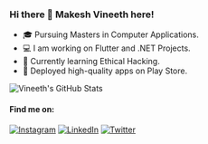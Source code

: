 ### Hi there 👋 Makesh Vineeth here!

- 🎓 Pursuing Masters in Computer Applications.
- 💻 I am working on Flutter and .NET Projects.
- 🌱 Currently learning Ethical Hacking.
- 🎯 Deployed high-quality apps on Play Store.

<!--
**MakeshVineeth/MakeshVineeth** is a ✨ _special_ ✨ repository because its `README.md` (this file) appears on your GitHub profile.

Here are some ideas to get you started:

- 👯 I’m looking to collaborate on ...
- 🤔 I’m looking for help with ...
- 💬 Ask me about ...
- 📫 How to reach me: ...
- 😄 Pronouns: ...
- ⚡ Fun fact: ...
-->

![Vineeth's GitHub Stats](https://github-readme-stats.vercel.app/api?username=MakeshVineeth&show_icons=true&include_all_commits=true&count_private=true&show_owner=true&border_radius=20)&nbsp;&nbsp;

#### Find me on:

[![Instagram](https://img.shields.io/badge/makeshvineeth-%23E4405F.svg?style=for-the-badge&logo=Instagram&logoColor=white)](https://www.instagram.com/makeshvineeth/) [![LinkedIn](https://img.shields.io/badge/linkedin-%230077B5.svg?style=for-the-badge&logo=linkedin&logoColor=white)](https://www.linkedin.com/in/makeshvineeth/) [![Twitter](https://img.shields.io/badge/makesh_vineeth-%231DA1F2.svg?style=for-the-badge&logo=Twitter&logoColor=white)](https://twitter.com/makesh_vineeth)
